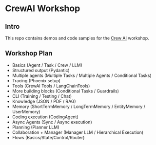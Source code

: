 # CrewAI Workshop

## Intro

This repo contains demos and code samples for the [Crew AI](https://github.com/crewAIInc/crewAI) workshop.

## Workshop Plan

- Basics (Agent / Task / Crew / LLM)
- Structured output (Pydantic)
- Multiple agents (Multiple Tasks / Multiple Agents / Conditional Tasks)
- Tracing (Phoenix setup)
- Tools (CrewAI Tools / LangChainTools)
- More building blocks (Conditional Tasks / Guardrails)
- CLI (Training / Testing / Chat)
- Knowledge (JSON / PDF / RAG)
- Memory (ShortTermMemory / LongTermMemory / EntityMemory / UserMemory)
- Coding execution (CodingAgent)
- Async Agents (Sync / Async execution)
- Planning (Planner LLM)
- Collaboration + Manager (Manager LLM / Hierarchical Execution)
- Flows (Basics/State/Control/Router)
